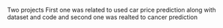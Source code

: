 Two projects
First one was related to used car price prediction along with dataset and code
and second one was realted to cancer prediction
